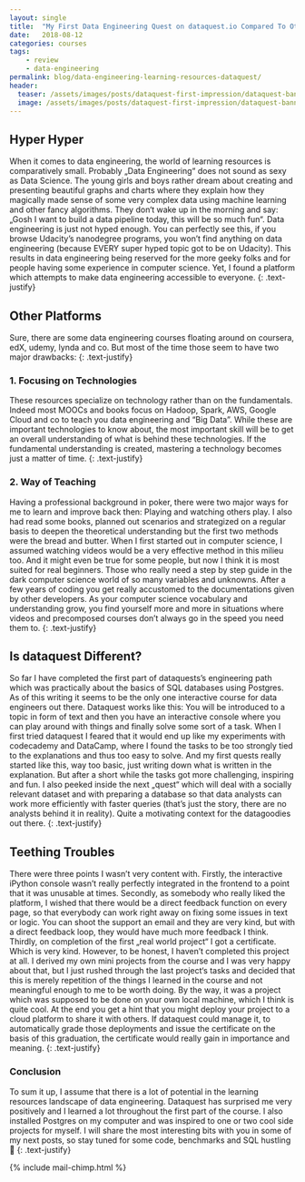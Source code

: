 ```yaml
---
layout: single
title:  "My First Data Engineering Quest on dataquest.io Compared To Other Learning Resources"
date:   2018-08-12
categories: courses
tags: 
    - review
    - data-engineering
permalink: blog/data-engineering-learning-resources-dataquest/
header:
  teaser: /assets/images/posts/dataquest-first-impression/dataquest-banner.png
  image: /assets/images/posts/dataquest-first-impression/dataquest-banner.png
---
```

## Hyper Hyper
When it comes to data engineering, the world of learning resources is comparatively small. Probably „Data Engineering“ does not sound as sexy as Data Science. The young girls and boys rather dream about creating and presenting beautiful graphs and charts  where they explain how they magically made sense of some very complex data using machine learning and other fancy algorithms. They don‘t wake up in the morning and say: „Gosh I want to build a data pipeline today, this will be so much fun“. 
Data engineering is just not hyped enough. You can perfectly see this, if you browse Udacity’s nanodegree programs, you won’t find anything on data engineering (because EVERY super hyped topic got to be on Udacity). This results in data engineering being reserved for the more geeky folks and for people having some experience in computer science. 
Yet, I found a platform which attempts to make data engineering accessible to everyone. 
{: .text-justify}

## Other Platforms
Sure, there are some data engineering courses floating around on coursera, edX, udemy, lynda and co. But most of the time those seem to have two major drawbacks:
{: .text-justify}

### 1. Focusing on Technologies
These resources specialize on technology rather than on the fundamentals. Indeed most MOOCs and books focus on Hadoop, Spark, AWS, Google Cloud and co to teach you data engineering and “Big Data”. While these are important technologies to know about, the most important skill will be to get an overall understanding of what is behind these technologies. If the fundamental understanding is created, mastering a technology becomes just a matter of time.
{: .text-justify}

### 2. Way of Teaching
Having a professional background in poker, there were two major ways for me to learn and improve back then: Playing and watching others play. I also had read some books, planned out scenarios and strategized on a regular basis to deepen the theoretical understanding but the first two methods were the bread and butter. 
When I first started out in computer science, I assumed watching videos would be a very effective method in this milieu too. And it might even be true for some people, but now I think it is most suited for real beginners. Those who really need a step by step guide in the dark computer science world of so many variables and unknowns. After a few years of coding you get really accustomed to the documentations given by other developers. As your computer science vocabulary and understanding grow, you find yourself more and more in situations where videos and precomposed courses don’t always go in the speed you need them to.
{: .text-justify}

## Is dataquest Different?
So far I have completed the first part of dataquests’s engineering path which was practically about the basics of SQL databases using Postgres. As of this writing it seems to be the only one interactive course for data engineers out there. Dataquest works like this: You will be introduced to a topic in form of text and then you have an interactive console where you can play around with things and finally solve some sort of a task. When I first tried dataquest I feared that it would end up like my experiments with codecademy and DataCamp, where I found the tasks to be too strongly tied to the explanations and thus too easy to solve. And my first quests really started like this, way too basic, just writing down what is written in the explanation. But after a short while the tasks got more challenging, inspiring and fun. I also peeked inside the next „quest“ which will deal with a socially relevant dataset and with preparing a database so that data analysts can work more efficiently with faster queries (that’s just the story, there are no analysts behind it in reality). Quite a motivating context for the datagoodies out there. 
{: .text-justify}

## Teething Troubles
There were three points I wasn’t very content with. 
Firstly, the interactive iPython console wasn’t really perfectly integrated in the frontend to a point that it was unusable at times. 
Secondly, as somebody who really liked the platform, I wished that there would be a direct feedback function on every page, so that everybody can work right away on fixing some issues in text or logic. You can shoot the support an email and they are very kind, but with a direct feedback loop, they would have much more feedback I think.
Thirdly, on completion of the first „real world project“ I got a certificate. Which is very kind. However, to be honest, I haven’t completed this project at all. I derived my own mini projects from the course and I was very happy about that, but  I just rushed through the last project‘s tasks and decided that this is merely repetition of the things I learned in the course and not meaningful enough to me to be worth doing. By the way, it was a project which was supposed to be done on your own local machine, which I think is quite cool. At the end you get a hint that you might deploy your project to a cloud platform to share it with others. If dataquest could manage it, to automatically grade those deployments and issue the certificate on the basis of this graduation, the certificate would really gain in importance and meaning.
{: .text-justify}

### Conclusion
To sum it up, I assume that there is a lot of potential in the learning resources landscape of data engineering. 
Dataquest has surprised me very positively and I learned a lot throughout the first part of the course. I also installed Postgres on my computer and was inspired to one or two cool side projects for myself. I will share the most interesting bits with you in some of my next posts, so stay tuned for some code, benchmarks and SQL hustling 🤙
{: .text-justify}

{% include mail-chimp.html %}